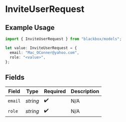 # InviteUserRequest

## Example Usage

```typescript
import { InviteUserRequest } from "blackbox/models";

let value: InviteUserRequest = {
  email: "Mac_OConner@yahoo.com",
  role: "<value>",
};
```

## Fields

| Field              | Type               | Required           | Description        |
| ------------------ | ------------------ | ------------------ | ------------------ |
| `email`            | *string*           | :heavy_check_mark: | N/A                |
| `role`             | *string*           | :heavy_check_mark: | N/A                |